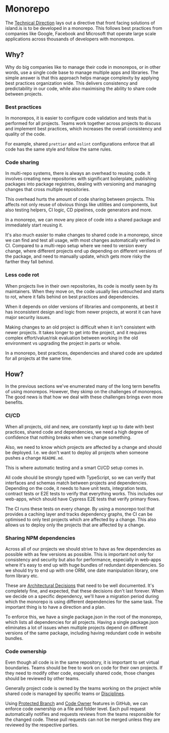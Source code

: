 # Monorepo

The [Technical Direction] lays out a directive that front facing solutions of 
island.is is to be developed in a monorepo. This follows best practices from 
companies like Google, Facebook and Microsoft that operate large scale 
applications across thousands of developers with monorepos.

## Why?

Why do big companies like to manage their code in monorepos, or in other words, 
use a single code base to manage multiple apps and libraries. The simple answer 
is that this approach helps manage complexity by applying best practices 
organization wide. This delivers consistency and predictability in our code, 
while also maximising the ability to share code between projects.

### Best practices

In monorepos, it is easier to configure code validation and tests that is 
performed for all projects. Teams work together across projects to discuss and 
implement best practices, which increases the overall consistency and quality 
of the code.

For example, shared `prettier` and `eslint` configurations enforce that all code 
has the same style and follow the same rules.

### Code sharing

In multi-repo systems, there is always an overhead to reusing code. It involves 
creating new repositories with significant boilerplate, publishing packages into 
package registries, dealing with versioning and managing changes that cross 
multiple repositories.

This overhead hurts the amount of code sharing between projects. This affects 
not only reuse of obvious things like utilities and components, but also testing 
helpers, CI logic, CD pipelines, code generators and more.

In a monorepo, we can move any piece of code into a shared package and 
immediately start reusing it.

It's also much easier to make changes to shared code in a monorepo, since we can 
find and test all usage, with most changes automatically verified in CI. 
Compared to a multi-repo setup where we need to version every change, where 
different projects end up depending on different versions of the package, and 
need to manually update, which gets more risky the farther they fall behind.

### Less code rot

When projects live in their own repositories, its code is mostly seen by its 
maintainers. When they move on, the code usually lies untouched and starts to 
rot, where it falls behind on best practices and dependencies.

When it depends on older versions of libraries and components, at best it has 
inconsistent design and logic from newer projects, at worst it can have major 
security issues.

Making changes to an old project is difficult when it isn't consistent with 
newer projects. It takes longer to get into the project, and it requires complex 
effort/value/risk evaluation between working in the old environment vs upgrading 
the project in parts or whole.

In a monorepo, best practices, dependencies and shared code are updated for all 
projects at the same time.

## How?

In the previous sections we've enumerated many of the long term benefits of 
using monorepos. However, they skimp on the challenges of monorepos. The good 
news is that how we deal with these challenges brings even more benefits.

### CI/CD

When all projects, old and new, are constantly kept up to date with best
practices, shared code and dependencies, we need a high degree of confidence 
that nothing breaks when we change something.

Also, we need to know which projects are affected by a change and should be 
deployed. I.e. we don't want to deploy all projects when someone pushes a change 
`README.md`.

This is where automatic testing and a smart CI/CD setup comes in.

All code should be strongly typed with TypeScript, so we can verify that 
interfaces and schemas match between projects and dependencies. Depending on the 
code, it needs to have unit tests, integration tests, contract tests or E2E 
tests to verify that everything works. This includes our web-apps, which should 
have Cypress E2E tests that verify primary flows.

The CI runs these tests on every change. By using a monorepo tool that provides 
a caching layer and tracks dependency graphs, the CI can be optimised to only 
test projects which are affected by a change. This also allows us to deploy only 
the projects that are affected by a change.

### Sharing NPM dependencies

Across all of our projects we should strive to have as few dependencies as 
possible with as few versions as possible. This is important not only for 
consistency and security but also for performance, especially in web-apps where 
it's easy to end up with huge bundles of redundant dependencies. So we should 
try to end up with one ORM, one date manipulation library, one form library etc.

These are [Architectural Decisions] that need to be well documented. It's 
completely fine, and expected, that these decisions don't last forever. When we 
decide on a specific dependency, we'll have a migration period during which the 
monorepo is using different dependencies for the same task. The important thing 
is to have a direction and a plan.

To enforce this, we have a single package.json in the root of the monorepo, 
which lists all dependencies for all projects. Having a single package.json 
eliminates a lot of issues when multiple projects depend on different versions 
of the same package, including having redundant code in website bundles.

### Code ownership

Even though all code is in the same repository, it is important to set virtual 
boundaries. Teams should be free to work on code for their own projects. If they 
need to modify other code, especially shared code, those changes should be 
reviewed by other teams.

Generally project code is owned by the teams working on the project while shared 
code is managed by specific teams or [Disciplines].

Using [Protected Branch] and [Code Owner] features in GitHub, we can enforce 
code ownership on a file and folder level. Each pull request automatically 
notifies and requests reviews from the teams responsible for the changed code. 
These pull requests can not be merged unless they are reviewed by the respective 
parties.

[Technical Direction]: ./technical-direction.md
[Architectural Decisions]: ./docs/adr
[Disciplines]: ./teamwork.md#disciplines
[Protected Branch]: https://help.github.com/en/github/administering-a-repository/about-protected-branches
[Code Owner]: https://help.github.com/en/github/creating-cloning-and-archiving-repositories/about-code-owners
